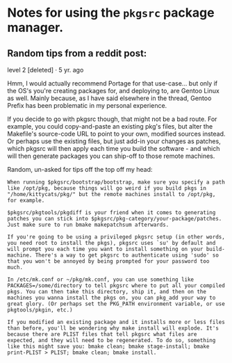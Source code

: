 # Notes for using the `pkgsrc` package manager.

## Random tips from a reddit post:
level 2
[deleted]
·
5 yr. ago

Hmm, I would actually recommend Portage for that use-case... but only if the OS's you're creating packages for, and deploying to, are Gentoo Linux as well. Mainly because, as I have said elsewhere in the thread, Gentoo Prefix has been problematic in my personal experience.

If you decide to go with pkgsrc though, that might not be a bad route. For example, you could copy-and-paste an existing pkg's files, but alter the Makefile's source-code URL to point to your own, modified sources instead. Or perhaps use the existing files, but just add-in your changes as patches, which pkgsrc will then apply each time you build the software - and which will then generate packages you can ship-off to those remote machines.

Random, un-asked for tips off the top off my head:

    When running $pkgsrc/bootstrap/bootstrap, make sure you specify a path like /opt/pkg, because things will go weird if you build pkgs in "/home/kittycats/pkg/" but the remote machines install to /opt/pkg, for example.

    $pkgsrc/pkgtools/pkgdiff is your friend when it comes to generating patches you can stick into $pkgsrc/pkg-category/your-package/patches. Just make sure to run bmake makepatchsum afterwards.

    If you're going to be using a privileged pkgsrc setup (in other words, you need root to install the pkgs), pkgsrc uses `su' by default and will prompt you each time you want to install something on your build-machine. There's a way to get pkgsrc to authenticate using 'sudo' so that you won't be annoyed by being prompted for your password too much.

    In /etc/mk.conf or ~/pkg/mk.conf, you can use something like PACKAGES=/some/directory to tell pkgsrc where to put all your compiled pkgs. You can then take this directory, ship it, and then on the machines you wanna install the pkgs on, you can pkg_add your way to great glory. (Or perhaps set the PKG_PATH environment variable, or use pkgtools/pkgin, etc.)

    If you modified an existing package and it installs more or less files than before, you'll be wondering why make install will explode. It's because there are PLIST files that tell pkgsrc what files are expected, and they will need to be regenerated. To do so, something like this might save you: bmake clean; bmake stage-install; bmake print-PLIST > PLIST; bmake clean; bmake install.
